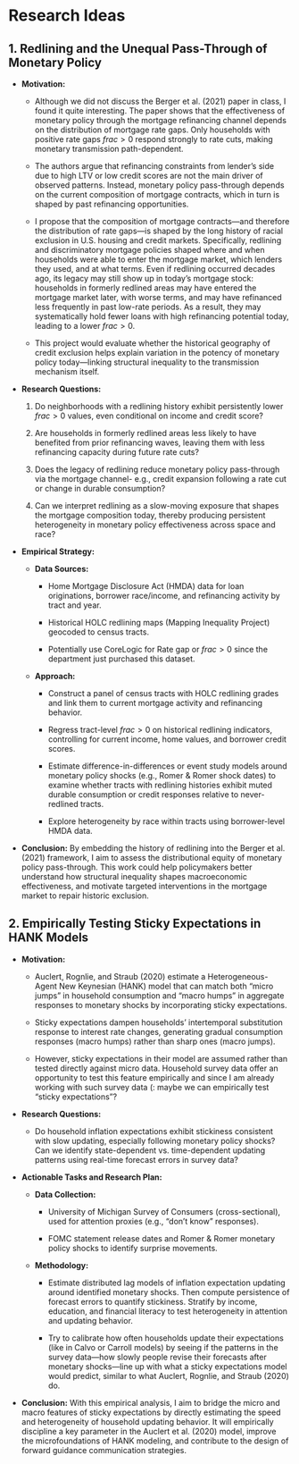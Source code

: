 # Research Ideas

## 1. Redlining and the Unequal Pass-Through of Monetary Policy

- **Motivation:**

  - Although we did not discuss the Berger et al. (2021) paper in class,
    I found it quite interesting. The paper shows that the effectiveness
    of monetary policy through the mortgage refinancing channel depends
    on the distribution of mortgage rate gaps. Only households with
    positive rate gaps $`frac>0`$ respond strongly to rate cuts, making
    monetary transmission path-dependent.

  - The authors argue that refinancing constraints from lender’s side
    due to high LTV or low credit scores are not the main driver of
    observed patterns. Instead, monetary policy pass-through depends on
    the current composition of mortgage contracts, which in turn is
    shaped by past refinancing opportunities.

  - I propose that the composition of mortgage contracts—and therefore
    the distribution of rate gaps—is shaped by the long history of
    racial exclusion in U.S. housing and credit markets. Specifically,
    redlining and discriminatory mortgage policies shaped where and when
    households were able to enter the mortgage market, which lenders
    they used, and at what terms. Even if redlining occurred decades
    ago, its legacy may still show up in today’s mortgage stock:
    households in formerly redlined areas may have entered the mortgage
    market later, with worse terms, and may have refinanced less
    frequently in past low-rate periods. As a result, they may
    systematically hold fewer loans with high refinancing potential
    today, leading to a lower $`frac>0`$.

  - This project would evaluate whether the historical geography of
    credit exclusion helps explain variation in the potency of monetary
    policy today—linking structural inequality to the transmission
    mechanism itself.

- **Research Questions:**

  1.  Do neighborhoods with a redlining history exhibit persistently
      lower $`frac > 0`$ values, even conditional on income and credit
      score?

  2.  Are households in formerly redlined areas less likely to have
      benefited from prior refinancing waves, leaving them with less
      refinancing capacity during future rate cuts?

  3.  Does the legacy of redlining reduce monetary policy pass-through
      via the mortgage channel- e.g., credit expansion following a rate
      cut or change in durable consumption?

  4.  Can we interpret redlining as a slow-moving exposure that shapes
      the mortgage composition today, thereby producing persistent
      heterogeneity in monetary policy effectiveness across space and
      race?

- **Empirical Strategy:**

  - **Data Sources:**

    - Home Mortgage Disclosure Act (HMDA) data for loan originations,
      borrower race/income, and refinancing activity by tract and year.

    - Historical HOLC redlining maps (Mapping Inequality Project)
      geocoded to census tracts.

    - Potentially use CoreLogic for Rate gap or $`frac > 0`$ since the
      department just purchased this dataset.

  - **Approach:**

    - Construct a panel of census tracts with HOLC redlining grades and
      link them to current mortgage activity and refinancing behavior.

    - Regress tract-level $`frac > 0`$ on historical redlining
      indicators, controlling for current income, home values, and
      borrower credit scores.

    - Estimate difference-in-differences or event study models around
      monetary policy shocks (e.g., Romer & Romer shock dates) to
      examine whether tracts with redlining histories exhibit muted
      durable consumption or credit responses relative to never-redlined
      tracts.

    - Explore heterogeneity by race within tracts using borrower-level
      HMDA data.

- **Conclusion:** By embedding the history of redlining into the Berger
  et al. (2021) framework, I aim to assess the distributional equity of
  monetary policy pass-through. This work could help policymakers better
  understand how structural inequality shapes macroeconomic
  effectiveness, and motivate targeted interventions in the mortgage
  market to repair historic exclusion.

## 2. Empirically Testing Sticky Expectations in HANK Models

- **Motivation:**

  - Auclert, Rognlie, and Straub (2020) estimate a Heterogeneous-Agent
    New Keynesian (HANK) model that can match both “micro jumps” in
    household consumption and “macro humps” in aggregate responses to
    monetary shocks by incorporating sticky expectations.

  - Sticky expectations dampen households’ intertemporal substitution
    response to interest rate changes, generating gradual consumption
    responses (macro humps) rather than sharp ones (macro jumps).

  - However, sticky expectations in their model are assumed rather than
    tested directly against micro data. Household survey data offer an
    opportunity to test this feature empirically and since I am already
    working with such survey data (: maybe we can empirically test
    “sticky expectations”?

- **Research Questions:**

  - Do household inflation expectations exhibit stickiness consistent
    with slow updating, especially following monetary policy shocks? Can
    we identify state-dependent vs. time-dependent updating patterns
    using real-time forecast errors in survey data?

- **Actionable Tasks and Research Plan:**

  - **Data Collection:**

    - University of Michigan Survey of Consumers (cross-sectional), used
      for attention proxies (e.g., “don’t know” responses).

    - FOMC statement release dates and Romer & Romer monetary policy
      shocks to identify surprise movements.

  - **Methodology:**

    - Estimate distributed lag models of inflation expectation updating
      around identified monetary shocks. Then compute persistence of
      forecast errors to quantify stickiness. Stratify by income,
      education, and financial literacy to test heterogeneity in
      attention and updating behavior.

    - Try to calibrate how often households update their expectations
      (like in Calvo or Carroll models) by seeing if the patterns in the
      survey data—how slowly people revise their forecasts after
      monetary shocks—line up with what a sticky expectations model
      would predict, similar to what Auclert, Rognlie, and Straub (2020)
      do.

- **Conclusion:** With this empirical analysis, I aim to bridge the
  micro and macro features of sticky expectations by directly estimating
  the speed and heterogeneity of household updating behavior. It will
  empirically discipline a key parameter in the Auclert et al. (2020)
  model, improve the microfoundations of HANK modeling, and contribute
  to the design of forward guidance communication strategies.

